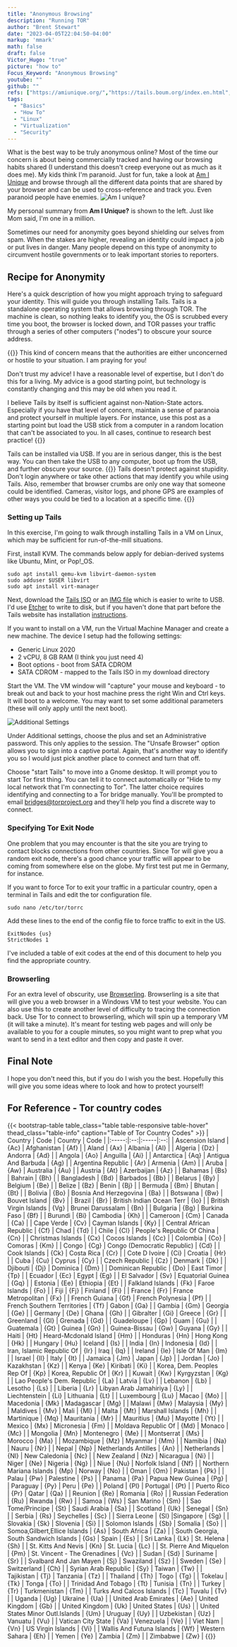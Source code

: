 ```yaml
---
title: "Anonymous Browsing"
description: "Running TOR"
author: "Brent Stewart"
date: "2023-04-05T22:04:50-04:00"
markup: 'mmark'
math: false
draft: false
Victor_Hugo: "true"
picture: "how to"
Focus_Keyword: "Anonymous Browsing"
youtube: ""
github: ""
refs: ["https://amiunique.org/","https://tails.boum.org/index.en.html","https://www.browserling.com/"]
tags:
  - "Basics"
  - "How To"
  - "Linux"
  - "Virtualization"
  - "Security"
---
```


What is the best way to be truly anonymous online?  Most of the time our concern is about being commercially tracked and having our browsing habits shared (I understand this doesn't creep everyone out as much as it does me).  My kids think I'm paranoid.  Just for fun, take a look at [Am I Unique](https://amiunique.org) and browse through all the different data points that are shared by your browser and can be used to cross-reference and track you.  Even paranoid people have enemies.
![Am I unique?](/230407_amiunique.png#floatleft)

My personal summary from __Am I Unique?__ is shown to the left.  Just like Mom said, I'm one in a million.

Sometimes our need for anonymity goes beyond shielding our selves from spam.  When the stakes are higher, revealing an identity could impact a job or put lives in danger.  Many people depend on this type of anonymity to circumvent hostile governments or to leak important stories to reporters.

## Recipe for Anonymity
Here's a quick description of how you might approach trying to safeguard your identity.  This will guide you through installing Tails.  Tails is a standalone operating system that allows browsing through TOR.  The machine is clean, so nothing leaks to identify you, the OS is scrubbed every time you boot, the browser is locked down, and TOR passes your traffic through a series of other computers ("nodes") to obscure your source address.

{{<danger title="Danger">}}
This kind of concern means that the authorities are either unconcerned or hostile to your situation.  I am praying for you!

Don't trust my advice!  I have a reasonable level of expertise, but I don't do this for a living.  My advice is a good starting point, but technology is constantly changing and this may be old when you read it.  

I believe Tails by itself is sufficient against non-Nation-State actors.  Especially if you have that level of concern, maintain a sense of paranoia and protect yourself in multiple layers.  For instance, use this post as a starting point but load the USB stick from a computer in a random location that can't be associated to you.  In all cases, continue to research best practice!
{{</danger>}}

Tails can be installed via USB.  If you are in serious danger, this is the best way.  You can then take the USB to any computer, boot up from the USB, and further obscure your source.
{{<danger title="Danger">}}
Tails doesn't protect against stupidity.  Don't login anywhere or take other actions that may identify you while using Tails.  Also, remember that browser crumbs are only one way that someone could be identified.  Cameras, visitor logs, and phone GPS are examples of other ways you could be tied to a location at a specific time.
{{</danger>}}

### Setting up Tails
In this exercise, I'm going to walk through installing Tails in a VM on Linux, which may be sufficient for run-of-the-mill situations.

First, install KVM.  The commands below apply for debian-derived systems like Ubuntu, Mint, or Pop!_OS.

    sudo apt install qemu-kvm libvirt-daemon-system
    sudo adduser $USER libvirt
    sudo apt install virt-manager

Next, download the [Tails ISO](https://tails.boum.org/install/dvd/index.en.html) or an [IMG file](https://tails.boum.org/install/download/) which is easier to write to USB.  I'd use [Etcher](https://www.google.com/url?sa=t&rct=j&q=&esrc=s&source=web&cd=&cad=rja&uact=8&ved=2ahUKEwio88TRvZr-AhVXIUQIHej7AqwQFnoECCAQAQ&url=https%3A%2F%2Fwww.balena.io%2Fetcher&usg=AOvVaw0UNPm_qcksmQ1aL8D-5gLD) to write to disk, but if you haven't done that part before the Tails website has installation [instructions](https://tails.boum.org/install/index.en.html). 

If you want to install on a VM, run the Virtual Machine Manager and create a new machine.  The device I setup had the following settings:
* Generic Linux 2020
* 2 vCPU, 8 GB RAM (I think you just need 4)
* Boot options - boot from SATA CDROM
* SATA CDROM - mapped to the Tails ISO in my download directory

Start the VM.  The VM window will "capture" your mouse and keyboard - to break out and back to your host machine press the right Win and Ctrl keys.  It will boot to a welcome.  You may want to set some additional parameters (these will only apply until the next boot).

![Additional Settings](/230407_tailsadditionalsettings.png#floatsmallright)

Under Additional settings, choose the plus and set an Administrative password.  This only applies to the session.  The "Unsafe Browser" option allows you to sign into a captive portal.  Again, that's another way to identify you so I would just pick another place to connect and turn that off.

Choose "start Tails" to move into a Gnome desktop.  It will prompt you to start Tor first thing.  You can tell it to connect automatically or "Hide to my local network that I'm connecting to Tor".  The latter choice requires identifying and connecting to a Tor bridge manually.  You'll be prompted to email bridges@torproject.org and they'll help you find a discrete way to connect.

### Specifying Tor Exit Node
One problem that you may encounter is that the site you are trying to contact blocks connections from other countries.  Since Tor will give you a random exit node, there's a good chance your traffic will appear to be coming from somewhere else on the globe.  My first test put me in Germany, for instance.

If you want to force Tor to exit your traffic in a particular country, open a terminal in Tails and edit the tor configuration file.

    sudo nano /etc/tor/torrc

Add these lines to the end of the config file to force traffic to exit in the US.  

    ExitNodes {us}
    StrictNodes 1

I've included a table of exit codes at the end of this document to help you find the appropriate country.

### Browserling
For an extra level of obscurity, use [Browserling](https://www.browserling.com/).  Browserling is a site that will give you a web browser in a Windows VM to test your website.  You can also use this to create another level of difficulty to tracing the connection back.  Use Tor to connect to browserling, which will spin up a temporary VM (it will take a minute).  It's meant for testing web pages and will only be available to you for a couple minutes, so you might want to prep what you want to send in a text editor and then copy and paste it over.  

## Final Note
I hope you don't need this, but if you do I wish you the best.  Hopefully this will give you some ideas where to look and how to protect yourself!

## For Reference -  Tor country codes
{{< bootstrap-table table_class="table table-responsive table-hover" thead_class="table-info" caption="Table of Tor Country Codes" >}}
| Country | Code | Country | Code |
|:-----:|:--:|:-----|:--:|
| Ascension Island | {Ac} | Afghanistan | {Af} |
| Aland | {Ax} | Albania | {Al} |
| Algeria | {Dz} | Andorra | {Ad} |
| Angola | {Ao} | Anguilla | {Ai} |
| Antarctica | {Aq} | Antigua And Barbuda | {Ag} |
| Argentina Republic | {Ar} | Armenia | {Am} |
| Aruba | {Aw} | Australia | {Au} |
| Austria | {At} | Azerbaijan | {Az} |
| Bahamas | {Bs} | Bahrain | {Bh} |
| Bangladesh | {Bd} | Barbados | {Bb} |
| Belarus | {By} | Belgium | {Be} |
| Belize | {Bz} | Benin | {Bj} |
| Bermuda | {Bm} | Bhutan | {Bt} |
| Bolivia | {Bo} | Bosnia And Herzegovina | {Ba} |
| Botswana | {Bw} | Bouvet Island | {Bv} |
| Brazil | {Br} | British Indian Ocean Terr | {Io} |
| British Virgin Islands | {Vg} | Brunei Darussalam | {Bn} |
| Bulgaria | {Bg} | Burkina Faso | {Bf} |
| Burundi | {Bi} | Cambodia | {Kh} |
| Cameroon | {Cm} | Canada | {Ca} |
| Cape Verde | {Cv} | Cayman Islands | {Ky} |
| Central African Republic | {Cf} | Chad | {Td} |
| Chile | {Cl} | People's Republic Of China | {Cn} |
| Christmas Islands | {Cx} | Cocos Islands | {Cc} |
| Colombia | {Co} | Comoras | {Km} |
| Congo | {Cg} | Congo (Democratic Republic) | {Cd} |
| Cook Islands | {Ck} | Costa Rica | {Cr} |
| Cote D Ivoire | {Ci} | Croatia | {Hr} |
| Cuba | {Cu} | Cyprus | {Cy} |
| Czech Republic | {Cz} | Denmark | {Dk} |
| Djibouti | {Dj} | Dominica | {Dm} |
| Dominican Republic | {Do} | East Timor | {Tp} |
| Ecuador | {Ec} | Egypt | {Eg} |
| El Salvador | {Sv} | Equatorial Guinea | {Gq} |
| Estonia | {Ee} | Ethiopia | {Et} |
| Falkland Islands | {Fk} | Faroe Islands | {Fo} |
| Fiji | {Fj} | Finland | {Fi} |
| France | {Fr} | France Metropolitan | {Fx} |
| French Guiana | {Gf} | French Polynesia | {Pf} |
| French Southern Territories | {Tf} | Gabon | {Ga} |
| Gambia | {Gm} | Georgia | {Ge} |
| Germany | {De} | Ghana | {Gh} |
| Gibralter | {Gi} | Greece | {Gr} |
| Greenland | {Gl} | Grenada | {Gd} |
| Guadeloupe | {Gp} | Guam | {Gu} | 
| Guatemala | {Gt} | Guinea | {Gn} |
| Guinea-Bissau | {Gw} | Guyana | {Gy} |
| Haiti | {Ht} | Heard-Mcdonald Island | {Hm} |
| Honduras | {Hn} | Hong Kong | {Hk} |
| Hungary | {Hu} | Iceland | {Is} |
| India | {In} | Indonesia | {Id} |
| Iran, Islamic Republic Of | {Ir} | Iraq | {Iq} |
| Ireland | {Ie} | Isle Of Man | {Im} |
| Israel | {Il} | Italy | {It} |
| Jamaica | {Jm} | Japan | {Jp} |
| Jordan | {Jo} | Kazakhstan | {Kz} |
| Kenya | {Ke} | Kiribati | {Ki} |
| Korea, Dem. Peoples Rep Of | {Kp} | Korea, Republic Of | {Kr} |
| Kuwait | {Kw} | Kyrgyzstan | {Kg} |
| Lao People's Dem. Republic | {La} | Latvia | {Lv} |
| Lebanon | {Lb} | Lesotho | {Ls} |
| Liberia | {Lr} | Libyan Arab Jamahiriya | {Ly} |
| Liechtenstein | {Li} | Lithuania | {Lt} |
| Luxembourg | {Lu} | Macao | {Mo} |
| Macedonia | {Mk} | Madagascar | {Mg} |
| Malawi | {Mw} | Malaysia | {My} |
| Maldives | {Mv} | Mali | {Ml} |
| Malta | {Mt} | Marshall Islands | {Mh} |
| Martinique | {Mq} | Mauritania | {Mr} |
| Mauritius | {Mu} | Mayotte | {Yt} |
| Mexico | {Mx} | Micronesia | {Fm} |
| Moldava Republic Of | {Md} | Monaco | {Mc} |
| Mongolia | {Mn} | Montenegro | {Me} |
| Montserrat | {Ms} | Morocco | {Ma} |
| Mozambique | {Mz} | Myanmar | {Mm} |
| Namibia | {Na} | Nauru | {Nr} |
| Nepal | {Np} | Netherlands Antilles | {An} |
| Netherlands | {Nl} | New Caledonia | {Nc} |
| New Zealand | {Nz} | Nicaragua | {Ni} |
| Niger | {Ne} | Nigeria | {Ng} |
| Niue | {Nu} | Norfolk Island | {Nf} |
| Northern Mariana Islands | {Mp} | Norway | {No} |
| Oman | {Om} | Pakistan | {Pk} |
| Palau | {Pw} | Palestine | {Ps} |
| Panama | {Pa} | Papua New Guinea | {Pg} |
| Paraguay | {Py} | Peru | {Pe} |
| Poland | {Pl} | Portugal | {Pt} |
| Puerto Rico | {Pr} | Qatar | {Qa} |
| Reunion | {Re} | Romania | {Ro} |
| Russian Federation | {Ru} | Rwanda | {Rw} |
| Samoa | {Ws} | San Marino | {Sm} |
| Sao Tome/Principe | {St} | Saudi Arabia | {Sa} |
| Scotland | {Uk} | Senegal | {Sn} |
| Serbia | {Rs} | Seychelles | {Sc} |
| Sierra Leone | {Sl} |Singapore | {Sg} |
| Slovakia | {Sk} | Slovenia | {Si} |
| Solomon Islands | {Sb} | Somalia | {So} |
| Somoa,Gilbert,Ellice Islands | {As} | South Africa | {Za} |
| South Georgia, South Sandwich Islands | {Gs} | Spain | {Es} |
| Sri Lanka | {Lk} | St. Helena | {Sh} |
| St. Kitts And Nevis | {Kn} | St. Lucia | {Lc} |
| St. Pierre And Miquelon | {Pm} | St. Vincent - The Grenadines | {Vc} |
| Sudan | {Sd} | Suriname | {Sr} |
| Svalbard And Jan Mayen | {Sj} | Swaziland | {Sz} |
| Sweden | {Se} | Switzerland | {Ch} |
| Syrian Arab Republic | {Sy} | Taiwan | {Tw} |
| Tajikistan | {Tj} | Tanzania | {Tz} |
| Thailand | {Th} | Togo | {Tg} |
| Tokelau | {Tk} | Tonga | {To} |
| Trinidad And Tobago | {Tt} | Tunisia | {Tn} |
| Turkey | {Tr} | Turkmenistan | {Tm} |
| Turks And Calcos Islands | {Tc} | Tuvalu | {Tv} |
| Uganda | {Ug} | Ukraine | {Ua} | 
| United Arab Emirates | {Ae} | United Kingdom | {Gb} |
| United Kingdom | {Uk} | United States | {Us} |
| United States Minor Outl.Islands | {Um} | Uruguay | {Uy} |
| Uzbekistan | {Uz} | Vanuatu | {Vu} |
| Vatican City State | {Va} | Venezuela | {Ve} |
| Viet Nam | {Vn} | US Virgin Islands | {Vi} |
| Wallis And Futuna Islands | {Wf} | Western Sahara | {Eh} |
| Yemen | {Ye} | Zambia | {Zm} |
| Zimbabwe | {Zw} |
{{</bootstrap-table>}}